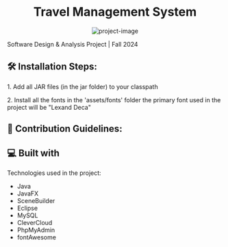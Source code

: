 <h1 align="center" id="title">Travel Management System</h1>

<p align="center"><img src="https://i.ibb.co/THRtcxJ/Screenshot-2024-11-09-204447.png" alt="project-image"></p>

<p id="description">Software Design &amp; Analysis Project | Fall 2024</p>

<h2>🛠️ Installation Steps:</h2>

<p>1. Add all JAR files (in the jar folder) to your classpath</p>

<p>2. Install all the fonts in the 'assets/fonts' folder the primary font used in the project will be "Lexand Deca"</p>

<h2>🍰 Contribution Guidelines:</h2>

  
  
<h2>💻 Built with</h2>

Technologies used in the project:

*   Java
*   JavaFX
*   SceneBuilder
*   Eclipse
*   MySQL
*   CleverCloud
*   PhpMyAdmin
*   fontAwesome
